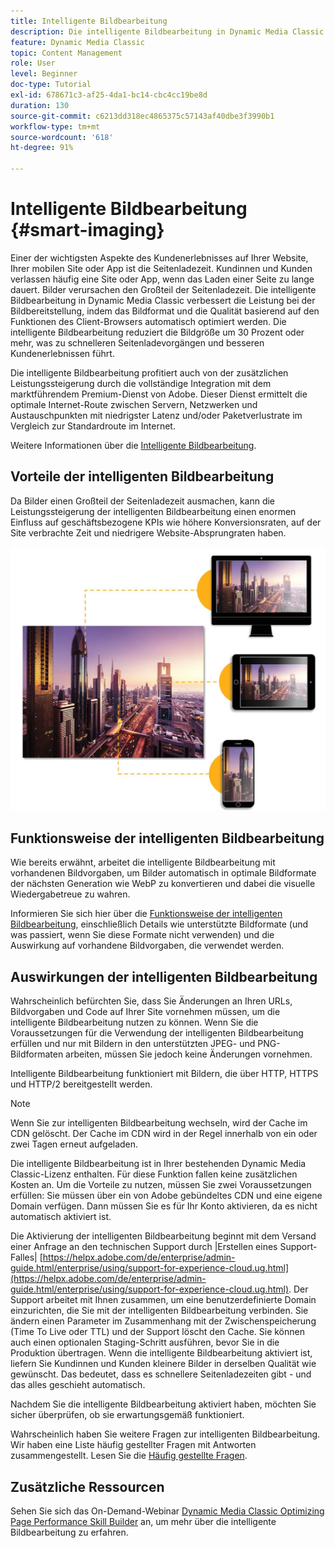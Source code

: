 ```yaml
---
title: Intelligente Bildbearbeitung
description: Die intelligente Bildbearbeitung in Dynamic Media Classic verbessert die Leistung bei der Bildbereitstellung, indem das Bildformat und die Qualität basierend auf den Funktionen des Client-Browsers automatisch optimiert werden. Dies erfolgt durch die Arbeit mit vorhandenen Bildvorgaben. Erfahren Sie mehr über die intelligente Bildbearbeitung und darüber, wie Sie damit durch schnelleres Laden von Seiten bessere Kundenerlebnisse bieten können.
feature: Dynamic Media Classic
topic: Content Management
role: User
level: Beginner
doc-type: Tutorial
exl-id: 678671c3-af25-4da1-bc14-cbc4cc19be8d
duration: 130
source-git-commit: c6213dd318ec4865375c57143af40dbe3f3990b1
workflow-type: tm+mt
source-wordcount: '618'
ht-degree: 91%

---
```


# Intelligente Bildbearbeitung {#smart-imaging}

Einer der wichtigsten Aspekte des Kundenerlebnisses auf Ihrer Website, Ihrer mobilen Site oder App ist die Seitenladezeit. Kundinnen und Kunden verlassen häufig eine Site oder App, wenn das Laden einer Seite zu lange dauert. Bilder verursachen den Großteil der Seitenladezeit. Die intelligente Bildbearbeitung in Dynamic Media Classic verbessert die Leistung bei der Bildbereitstellung, indem das Bildformat und die Qualität basierend auf den Funktionen des Client-Browsers automatisch optimiert werden. Die intelligente Bildbearbeitung reduziert die Bildgröße um 30 Prozent oder mehr, was zu schnelleren Seitenladevorgängen und besseren Kundenerlebnissen führt.

Die intelligente Bildbearbeitung profitiert auch von der zusätzlichen Leistungssteigerung durch die vollständige Integration mit dem marktführendem Premium-Dienst von Adobe. Dieser Dienst ermittelt die optimale Internet-Route zwischen Servern, Netzwerken und Austauschpunkten mit niedrigster Latenz und/oder Paketverlustrate im Vergleich zur Standardroute im Internet.

Weitere Informationen über die [Intelligente Bildbearbeitung](https://experienceleague.adobe.com/docs/experience-manager-65/assets/dynamic/imaging-faq.html?lang=de).

## Vorteile der intelligenten Bildbearbeitung

Da Bilder einen Großteil der Seitenladezeit ausmachen, kann die Leistungssteigerung der intelligenten Bildbearbeitung einen enormen Einfluss auf geschäftsbezogene KPIs wie höhere Konversionsraten, auf der Site verbrachte Zeit und niedrigere Website-Absprungraten haben.

![Bild](assets/smart-imaging/smart-imaging-1.png)

## Funktionsweise der intelligenten Bildbearbeitung

Wie bereits erwähnt, arbeitet die intelligente Bildbearbeitung mit vorhandenen Bildvorgaben, um Bilder automatisch in optimale Bildformate der nächsten Generation wie WebP zu konvertieren und dabei die visuelle Wiedergabetreue zu wahren.

Informieren Sie sich hier über die [Funktionsweise der intelligenten Bildbearbeitung](https://experienceleague.adobe.com/docs/experience-manager-65/assets/dynamic/imaging-faq.html?lang=de#how-does-smart-imaging-work), einschließlich Details wie unterstützte Bildformate (und was passiert, wenn Sie diese Formate nicht verwenden) und die Auswirkung auf vorhandene Bildvorgaben, die verwendet werden.

## Auswirkungen der intelligenten Bildbearbeitung

Wahrscheinlich befürchten Sie, dass Sie Änderungen an Ihren URLs, Bildvorgaben und Code auf Ihrer Site vornehmen müssen, um die intelligente Bildbearbeitung nutzen zu können. Wenn Sie die Voraussetzungen für die Verwendung der intelligenten Bildbearbeitung erfüllen und nur mit Bildern in den unterstützten JPEG- und PNG-Bildformaten arbeiten, müssen Sie jedoch keine Änderungen vornehmen.

Intelligente Bildbearbeitung funktioniert mit Bildern, die über HTTP, HTTPS und HTTP/2 bereitgestellt werden.

>[!NOTE]
>
>Wenn Sie zur intelligenten Bildbearbeitung wechseln, wird der Cache im CDN gelöscht. Der Cache im CDN wird in der Regel innerhalb von ein oder zwei Tagen erneut aufgeladen.

Die intelligente Bildbearbeitung ist in Ihrer bestehenden Dynamic Media Classic-Lizenz enthalten. Für diese Funktion fallen keine zusätzlichen Kosten an. Um die Vorteile zu nutzen, müssen Sie zwei Voraussetzungen erfüllen: Sie müssen über ein von Adobe gebündeltes CDN und eine eigene Domain verfügen. Dann müssen Sie es für Ihr Konto aktivieren, da es nicht automatisch aktiviert ist.

Die Aktivierung der intelligenten Bildbearbeitung beginnt mit dem Versand einer Anfrage an den technischen Support durch |Erstellen eines Support-Falles| [https://helpx.adobe.com/de/enterprise/admin-guide.html/enterprise/using/support-for-experience-cloud.ug.html](https://helpx.adobe.com/de/enterprise/admin-guide.html/enterprise/using/support-for-experience-cloud.ug.html). Der Support arbeitet mit Ihnen zusammen, um eine benutzerdefinierte Domain einzurichten, die Sie mit der intelligenten Bildbearbeitung verbinden. Sie ändern einen Parameter im Zusammenhang mit der Zwischenspeicherung (Time To Live oder TTL) und der Support löscht den Cache. Sie können auch einen optionalen Staging-Schritt ausführen, bevor Sie in die Produktion übertragen. Wenn die intelligente Bildbearbeitung aktiviert ist, liefern Sie Kundinnen und Kunden kleinere Bilder in derselben Qualität wie gewünscht. Das bedeutet, dass es schnellere Seitenladezeiten gibt - und das alles geschieht automatisch.

Nachdem Sie die intelligente Bildbearbeitung aktiviert haben, möchten Sie sicher überprüfen, ob sie erwartungsgemäß funktioniert.

Wahrscheinlich haben Sie weitere Fragen zur intelligenten Bildbearbeitung. Wir haben eine Liste häufig gestellter Fragen mit Antworten zusammengestellt. Lesen Sie die [Häufig gestellte Fragen](https://experienceleague.adobe.com/docs/experience-manager-65/assets/dynamic/imaging-faq.html?lang=de).

## Zusätzliche Ressourcen

Sehen Sie sich das On-Demand-Webinar [Dynamic Media Classic Optimizing Page Performance Skill Builder](https://seminars.adobeconnect.com/pzc1gw0cihpv) an, um mehr über die intelligente Bildbearbeitung zu erfahren.
